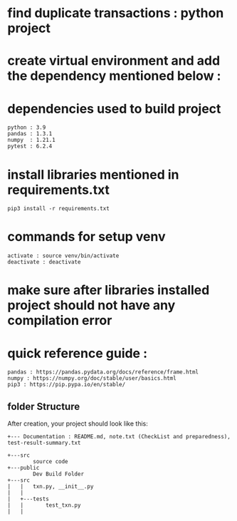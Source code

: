 # find duplicate transactions : python project

# create virtual environment and add the dependency mentioned below :

# dependencies used to build project 
    python : 3.9
    pandas : 1.3.1
    numpy  : 1.21.1
    pytest : 6.2.4

# install libraries mentioned in requirements.txt
    pip3 install -r requirements.txt    

# commands for setup venv
    activate : source venv/bin/activate
    deactivate : deactivate

# make sure after libraries installed project should not have any compilation error 

# quick reference guide : 
    pandas : https://pandas.pydata.org/docs/reference/frame.html
    numpy : https://numpy.org/doc/stable/user/basics.html
    pip3 : https://pip.pypa.io/en/stable/


## folder Structure

After creation, your project should look like this:

```
+--- Documentation : README.md, note.txt (CheckList and preparedness), test-result-summary.txt

+---src
        source code
+---public
        Dev Build Folder
+---src
|   |   txn.py, __init__.py
|   |
|   +---tests
|   |       test_txn.py
|   |
```
    



